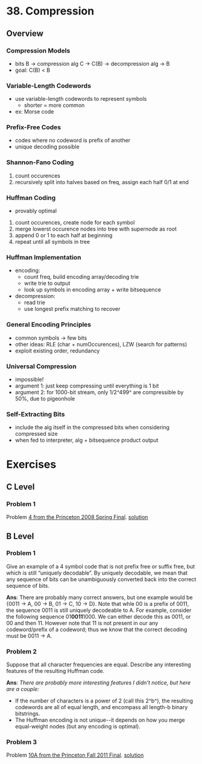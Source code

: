 # 38. Compression
## Overview
### Compression Models
- bits B -> compression alg C -> C(B) -> decompression alg -> B
- goal: C(B) < B
### Variable-Length Codewords
- use variable-length codewords to represent symbols
	- shorter = more common
- ex: Morse code
### Prefix-Free Codes
- codes where no codeword is prefix of another
- unique decoding possible
### Shannon-Fano Coding
1) count occurences
2) recursively split into halves based on freq, assign each half 0/1 at end
### Huffman Coding
- provably optimal
1) count occurences, create node for each symbol
2) merge lowerst occurence nodes into tree with supernode as root
3) append 0 or 1 to each half at beginning
4) repeat until all symbols in tree
### Huffman Implementation
- encoding:
	- count freq, build encoding array/decoding trie
	- write trie to output
	- look up symbols in encoding array + write bitsequence
- decompression:
	- read trie
	- use longest prefix matching to recover
### General Encoding Principles
- common symbols -> few bits
- other ideas: RLE (char + numOccurences), LZW (search for patterns)
- exploit existing order, redundancy
### Universal Compression
- impossible!
- argument 1: just keep compressing until everything is 1 bit
- argument 2: for 1000-bit stream, only 1/2^499^ are compressible by 50%, due to pigeonhole
### Self-Extracting Bits
- include the alg itself in the compressed bits when considering compressed size
- when fed to interpreter, alg + bitsequence product output
# Exercises
## C Level
### Problem 1
Problem  [4 from the Princeton 2008 Spring Final](http://www.cs.princeton.edu/courses/archive/fall12/cos226/exams/fin-s08.pdf#page=5).
[solution](https://www.cs.princeton.edu/courses/archive/fall13/cos226/exams/fin-s08-sol.pdf)
## B Level
### Problem 1
Give an example of a 4 symbol code that is not prefix free or suffix free, but which is still “uniquely decodable”. By uniquely decodable, we mean that any sequence of bits can be unambiguously converted back into the correct sequence of bits.

**Ans**: There are probably many correct answers, but one example would be {0011 -> A, 00 -> B, 01 -> C, 10 -> D}. Note that whle 00 is a prefix of 0011, the sequence 0011 is still uniquely decodeable to A. 
For example, consider the following sequence 01**0011**1000. We can either decode this as 0011, or 00 and then 11. However note that 11 is not present in our any codeword/prefix of a codeword; thus we know that the correct decoding must be 0011 -> A.

### Problem 2
Suppose that all character frequencies are equal. Describe any interesting features of the resulting Huffman code.

**Ans**: *There are probably more interesting features I didn't notice, but here are a couple:*
- If the number of characters is a power of 2 (call this 2^b^), the resulting codewords are all of equal length, and encompass all length-b binary bitstrings.
- The Huffman encoding is not unique--it depends on how you merge equal-weight nodes (but any encoding is optimal).

### Problem 3
Problem [10A from the Princeton Fall 2011 Final](http://www.cs.princeton.edu/courses/archive/fall11/cos226/exams/fin-f11.pdf#page=12).
[solution](https://www.cs.princeton.edu/courses/archive/fall13/cos226/exams/fin-f11-sol.pdf)
